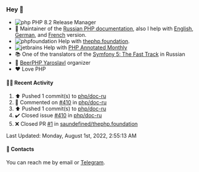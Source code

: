 ### Hey 👋

- ![php](https://user-images.githubusercontent.com/4685504/174548850-037dfd35-3b33-4154-9c50-95efd45ba66a.png) PHP 8.2 Release Manager
- 📖 Maintainer of the [Russian PHP documentation](https://github.com/php/doc-ru), also I help with [English](https://github.com/php/doc-en), [German](https://github.com/php/doc-de), and [French](https://github.com/php/doc-fr) version.
- ![phpfoundation](https://user-images.githubusercontent.com/4685504/174548733-72f62c18-f57e-47a6-8201-cb3d87e06b98.png) Help with [thephp.foundation](https://github.com/ThePHPF/thephp.foundation).
- ![jetbrains](https://user-images.githubusercontent.com/4685504/174548471-693a0e41-4db3-4251-a452-71518bfc5359.png) Help with [PHP Annotated Monthly](https://blog.jetbrains.com/phpstorm/tag/php-annotated-monthly/)
- 📚 One of the translators of
  the [Symfony 5: The Fast Track](https://symfony.com/doc/current/the-fast-track/ru/index.html)
  in Russian
- 🍻 [BeerPHP Yaroslavl](https://github.com/beerphp/yaroslavl) organizer
- ❤️ Love PHP

#### 👨‍💻 Recent Activity

<!--RECENT_ACTIVITY:start-->
1. ⬆️ Pushed 1 commit(s) to [php/doc-ru](https://github.com/php/doc-ru)
2. 💬 Commented on [#410](https://github.com/php/doc-ru/issues/410#issuecomment-1200280382) in [php/doc-ru](https://github.com/php/doc-ru)
3. ⬆️ Pushed 1 commit(s) to [php/doc-ru](https://github.com/php/doc-ru)
4. ✔️ Closed issue [#410](https://github.com/php/doc-ru/issues/410) in [php/doc-ru](https://github.com/php/doc-ru)
5. ❌ Closed PR [#1](https://github.com/saundefined/thephp.foundation/pull/1) in [saundefined/thephp.foundation](https://github.com/saundefined/thephp.foundation)
<!--RECENT_ACTIVITY:end-->

<!--RECENT_ACTIVITY:last_update-->
Last Updated: Monday, August 1st, 2022, 2:55:13 AM
<!--RECENT_ACTIVITY:last_update_end-->

#### 💌 Contacts

You can reach me by email or [Telegram](https://t.me/saundefined).
